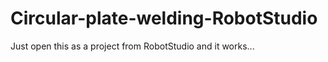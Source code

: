 # Circular-plate-welding-RobotStudio 

Just open this as a project from RobotStudio and it works...
